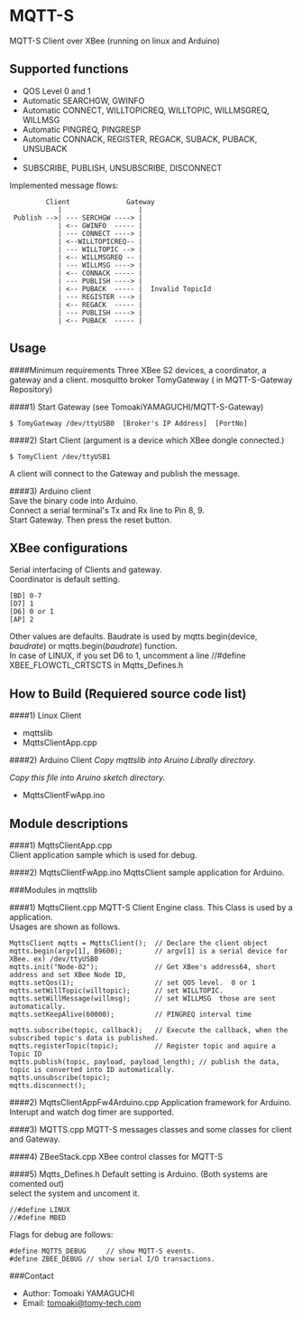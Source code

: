MQTT-S
======
  MQTT-S Client over XBee  (running on linux and Arduino)  
  
  

Supported functions
-------------------

*  QOS Level 0 and 1
*  Automatic SEARCHGW, GWINFO
*  Automatic CONNECT, WILLTOPICREQ, WILLTOPIC, WILLMSGREQ, WILLMSG
*  Automatic PINGREQ, PINGRESP
*  Automatic CONNACK, REGISTER, REGACK, SUBACK, PUBACK, UNSUBACK
*  
*  SUBSCRIBE, PUBLISH, UNSUBSCRIBE, DISCONNECT

Implemented message flows:   

             Client              Gateway  
                |                   |    
     Publish -->| --- SERCHGW ----> |  
                | <-- GWINFO  ----- |  
                | --- CONNECT ----> |  
                | <--WILLTOPICREQ-- |  
                | --- WILLTOPIC --> |  
                | <-- WILLMSGREQ -- |
                | --- WILLMSG ----> |  
                | <-- CONNACK ----- |  
                | --- PUBLISH ----> |  
                | <-- PUBACK  ----- |  Invalid TopicId  
                | --- REGISTER ---> |  
                | <-- REGACK  ----- |  
                | --- PUBLISH ----> |  
                | <-- PUBACK  ----- |  
                

Usage
------
####Minimum requirements
  Three XBee S2 devices,  a coordinator, a gateway and a client.
  mosquitto broker
  TomyGateway   ( in MQTT-S-Gateway Repository)

####1) Start Gateway  (see  TomoakiYAMAGUCHI/MQTT-S-Gateway)  
    
    $ TomyGateway /dev/ttyUSB0  [Broker's IP Address]  [PortNo]   
  
####2) Start Client   (argument is a device which XBee dongle connected.)  
    
    $ TomyClient /dev/ttyUSB1
  
  A client will connect to the Gateway and publish the message.
  
####3) Arduino client  
  Save the binary code into Arduino.  
  Connect a serial terminal's Tx and Rx line to Pin 8, 9.  
  Start Gateway.
  Then press the reset button.
  
  
XBee configurations
----------------------
  Serial interfacing  of Clients and gateway.  
  Coordinator is default setting.
  
    [BD] 0-7   
    [D7] 1  
    [D6] 0 or 1  
    [AP] 2

  Other values are defaults. Baudrate is used by  mqtts.begin(device, _baudrate_) or mqtts.begin(_baudrate_) function.   
  In case of LINUX, if you set D6 to 1, uncomment a line //#define XBEE_FLOWCTL_CRTSCTS in Mqtts_Defines.h
  

How to Build (Requiered source code list)
-----------
####1) Linux Client
*  mqttslib    
*  MqttsClientApp.cpp  

####2) Arduino Client
_Copy mqttslib into Aruino Librally directory._

_Copy this file into Aruino sketch directory._
*  MqttsClientFwApp.ino
  

Module descriptions
-------------------  
####1) MqttsClientApp.cpp  
Client application sample which is used for debug.

  
####2) MqttsClientFwApp.ino
  MqttsClient sample application for Arduino. 
    
###Modules in mqttslib

####1) MqttsClient.cpp
  MQTT-S Client Engine class. This Class is used by  a application.  
  Usages are shown as follows.
  
    MqttsClient mqtts = MqttsClient();  // Declare the client object
    mqtts.begin(argv[1], B9600);        // argv[1] is a serial device for XBee. ex) /dev/ttyUSB0 
    mqtts.init("Node-02");              // Get XBee's address64, short address and set XBee Node ID, 
    mqtts.setQos(1);                    // set QOS level.  0 or 1
    mqtts.setWillTopic(willtopic);      // set WILLTOPIC.   
    mqtts.setWillMessage(willmsg);      // set WILLMSG  those are sent automatically. 
    mqtts.setKeepAlive(60000);          // PINGREQ interval time

    mqtts.subscribe(topic, callback);   // Execute the callback, when the subscribed topic's data is published.
    mqtts.registerTopic(topic);         // Register topic and aquire a Topic ID 
    mqtts.publish(topic, payload, payload_length); // publish the data, topic is converted into ID automatically.
    mqtts.unsubscribe(topic);  
    mqtts.disconnect();

    
####2) MqttsClientAppFw4Arduino.cpp
  Application framework for Arduino.
  Interupt and  watch dog timer are supported.
      
####3) MQTTS.cpp 
  MQTT-S messages classes and some classes for client and Gateway.
    
####4) ZBeeStack.cpp
  XBee control classes for MQTT-S
    
####5) Mqtts_Defines.h
  Default setting is Arduino.  (Both systems are comented out)  
  select the system and uncoment it.
    
    //#define LINUX 
    //#define MBED
    
  
  Flags for debug are follows:
  
    #define MQTTS_DEBUG     // show MQTT-S events.     
    #define ZBEE_DEBUG // show serial I/O transactions. 
  


   

  
  
###Contact


* Author:    Tomoaki YAMAGUCHI
* Email:     tomoaki@tomy-tech.com
